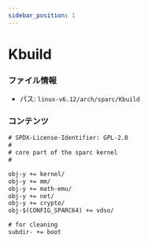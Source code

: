 ```yaml
---
sidebar_position: 1
---
```

# Kbuild

### ファイル情報

- パス: `linux-v6.12/arch/sparc/Kbuild`

### コンテンツ

```txt
# SPDX-License-Identifier: GPL-2.0
#
# core part of the sparc kernel
#

obj-y += kernel/
obj-y += mm/
obj-y += math-emu/
obj-y += net/
obj-y += crypto/
obj-$(CONFIG_SPARC64) += vdso/

# for cleaning
subdir- += boot

```
